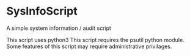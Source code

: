 # SysInfoScript
A simple system information / audit script



This script uses python3
This script requires the psutil python module.
Some features of this script may require administrative privilages.  


